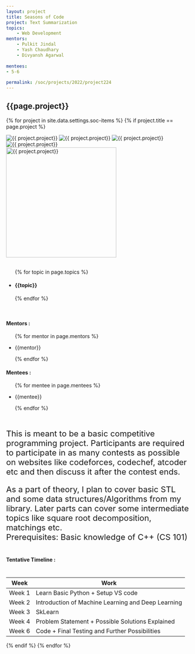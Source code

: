 ```yaml
---
layout: project
title: Seasons of Code
project: Text Summarization
topics:
    - Web Development
mentors:
    - Pulkit Jindal
    - Yash Chaudhary
    - Divyansh Agarwal 
    
mentees:
- 5-6   
    
permalink: /soc/projects/2022/project224
---
```


<h2 class="display1 m-3 p-3 text-center project-title">{{page.project}}</h2>

{% for project in site.data.settings.soc-items %}
{% if project.title == page.project %}

<div class ="img-soc d-block"> 
    <img src="{{ site.baseurl }}/{{ project.image }}" alt="{{ project.project}}" class="image-1">
    <img src="{{ site.baseurl }}/{{ project.image }}" alt="{{ project.project}}" class="image-2">
    <img src="{{ site.baseurl }}/{{ project.image }}" alt="{{ project.project}}" class="image-3">
    <img src="{{ site.baseurl }}/{{ project.image }}" alt="{{ project.project}}" class="image-4">
</div>
<div class = "mobile-img-soc">
  <img src="{{ site.baseurl }}/{{ project.image }}"  width = "300" height="300" alt="{{ project.project}}" class="border rounded">
  </div>
<div >
    <br>
    <ul>
        {% for topic in page.topics %}
        <li><h4 class="text-primary text-center topics">{{topic}}</h4></li>
        {% endfor %}
    </ul>
    <br>
    <h4 class="display3  ">Mentors :</h4> 
    <ul>
        {% for mentor in page.mentors %}
        <li><p class="lead">{{mentor}}</p></li>
        {% endfor %}
    </ul>
    <h4 class="display3  ">Mentees :</h4> 
    <ul>
        {% for mentee in page.mentees %}
        <li><p class="lead">{{mentee}}</p></li>
        {% endfor %}
    </ul>
</div>
<div>
    <p class="display3 project-desc" style = "font-size:22px;" >
        <br>
            This is meant to be a basic competitive programming project. Participants are required to participate in as many contests as possible on websites like codeforces, codechef, atcoder etc and then discuss it after the contest ends. 
            </p>
            <p class="display3" style = "font-size:22px;" >
            As a part of theory, I plan to cover basic STL and some data structures/Algorithms from my library. Later parts can cover some intermediate topics like square root decomposition, matchings etc.
            <br>
            Prerequisites: Basic knowledge of C++ (CS 101) 
        <br>
    </p>
</div>
<div class = "d-flex flex-wrap">
<div>
    <h4 class="display3" style="margin:40px 0px 40px 0px;">Tentative Timeline :</h4>
    <table class="table table-striped w-100">
    <thead>
        <tr>
        <th>Week</th>
        <th>Work</th>
        </tr>
    </thead>
    <tbody>
    <tr>
      <td  >Week 1</td>
      <td>Learn Basic Python + Setup VS code </td>
    </tr>
    <tr>
      <td>Week 2</td>
      <td>Introduction of Machine Learning and Deep Learning </td>
    </tr>
    <tr>
      <td>Week 3</td>
      <td>SkLearn </td>
    </tr>
    <tr>
      <td>Week 4</td>
      <td>Problem Statement + Possible Solutions Explained</td>
    </tr>
    <tr>
      <td>Week 6</td>
      <td>Code + Final Testing and Further Possibilities</td>
    </tr>
    </tbody>
    </table>
</div>
</div>
{% endif %}
{% endfor %}
